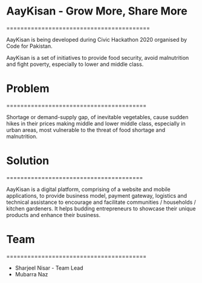 # AayKisan - Grow More, Share More
=========================================

AayKisan is being developed during Civic Hackathon 2020 organised by Code for Pakistan.

AayKisan is a set of initiatives to provide food security, avoid malnutrition and fight poverty, especially to lower and middle class.

# Problem
========================================

Shortage or demand-supply gap, of inevitable vegetables, cause sudden hikes in their prices making middle and lower middle class, especially in urban areas, most vulnerable to the threat of food shortage and malnutrition.

# Solution
=======================================

AayKisan is a digital platform, comprising of a website and mobile applications, to provide business model, payment gateway, logistics and technical assistance to encourage and facilitate communities / households / kitchen gardeners. It helps budding entrepreneurs to showcase their unique products and enhance their business.


# Team
========================================

* Sharjeel Nisar - Team Lead
* Mubarra Naz
